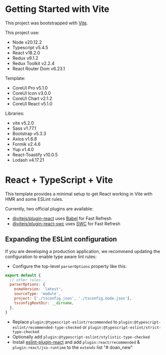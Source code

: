# Getting Started with Vite

This project was bootstrapped with [Vite](https://vitejs.dev/).

This project use:
- Node v20.12.2
- Typescript v5.4.5
- React v18.2.0
- Redux v9.1.2
- Redux Toolkit v2.2.4
- React Router Dom v6.23.1

Template:
- CoreUI Pro v5.1.0
- CoreUI Icon v3.0.0
- CoreUI Chart v2.1.2
- CoreUI React v5.1.0

Libraries:
- vite v5.2.0
- Sass v1.77.1
- Bootstrap v5.3.3
- Axios v1.6.8
- Formik v2.4.6
- Yup v1.4.0
- React-Toastify v10.0.5
- Lodash v4.17.21

# React + TypeScript + Vite

This template provides a minimal setup to get React working in Vite with HMR and some ESLint rules.

Currently, two official plugins are available:

- [@vitejs/plugin-react](https://github.com/vitejs/vite-plugin-react/blob/main/packages/plugin-react/README.md) uses [Babel](https://babeljs.io/) for Fast Refresh
- [@vitejs/plugin-react-swc](https://github.com/vitejs/vite-plugin-react-swc) uses [SWC](https://swc.rs/) for Fast Refresh

## Expanding the ESLint configuration

If you are developing a production application, we recommend updating the configuration to enable type aware lint rules:

- Configure the top-level `parserOptions` property like this:

```js
export default {
  // other rules...
  parserOptions: {
    ecmaVersion: 'latest',
    sourceType: 'module',
    project: ['./tsconfig.json', './tsconfig.node.json'],
    tsconfigRootDir: __dirname,
  },
}
```

- Replace `plugin:@typescript-eslint/recommended` to `plugin:@typescript-eslint/recommended-type-checked` or `plugin:@typescript-eslint/strict-type-checked`
- Optionally add `plugin:@typescript-eslint/stylistic-type-checked`
- Install [eslint-plugin-react](https://github.com/jsx-eslint/eslint-plugin-react) and add `plugin:react/recommended` & `plugin:react/jsx-runtime` to the `extends` list
"# doan_new" 
